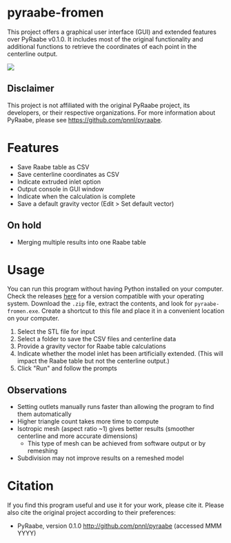 # pyraabe-fromen
This project offers a graphical user interface (GUI) and extended features over PyRaabe v0.1.0. It includes most of the original functionality and additional functions to retrieve the coordinates of each point in the centerline output.

![](resources/pyraabe-fromen-icon.ico)

## Disclaimer
This project is not affiliated with the original PyRaabe project, its developers, or their respective organizations. For more information about PyRaabe, please see https://github.com/pnnl/pyraabe.

# Features
- Save Raabe table as CSV
- Save centerline coordinates as CSV
- Indicate extruded inlet option
- Output console in GUI window
- Indicate when the calculation is complete
- Save a default gravity vector (Edit > Set default vector)

## On hold
- Merging multiple results into one Raabe table

# Usage 
You can run this program without having Python installed on your computer. Check the releases [here](https://github.com/fromenlab/pyraabe-gui/releases) for a version compatible with your operating system. Download the `.zip` file, extract the contents, and look for `pyraabe-fromen.exe`. Create a shortcut to this file and place it in a convenient location on your computer.

1. Select the STL file for input
2. Select a folder to save the CSV files and centerline data
3. Provide a gravity vector for Raabe table calculations
4. Indicate whether the model inlet has been artificially extended. (This will impact the Raabe table but not the centerline output.)
5. Click "Run" and follow the prompts


## Observations
- Setting outlets manually runs faster than allowing the program to find them automatically
- Higher triangle count takes more time to compute
- Isotropic mesh (aspect ratio ~1) gives better results (smoother centerline and more accurate dimensions)
    - This type of mesh can be achieved from software output or by remeshing
- Subdivision may not improve results on a remeshed model

# Citation
If you find this program useful and use it for your work, please cite it. Please also cite the original project according to their preferences:

- PyRaabe, version 0.1.0 http://github.com/pnnl/pyraabe (accessed MMM YYYY)